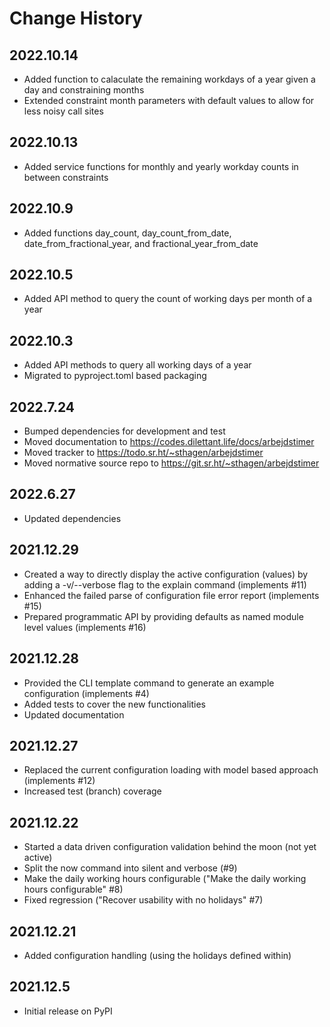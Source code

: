 # Change History

## 2022.10.14

* Added function to calaculate the remaining workdays of a year given a day and constraining months
* Extended constraint month parameters with default values to allow for less noisy call sites

## 2022.10.13

* Added service functions for monthly and yearly workday counts in between constraints

## 2022.10.9

* Added functions day_count, day_count_from_date, date_from_fractional_year, and fractional_year_from_date
 
## 2022.10.5

* Added API method to query the count of working days per month of a year

## 2022.10.3

* Added API methods to query all working days of a year
* Migrated to pyproject.toml based packaging

## 2022.7.24

* Bumped dependencies for development and test
* Moved documentation to https://codes.dilettant.life/docs/arbejdstimer
* Moved tracker to https://todo.sr.ht/~sthagen/arbejdstimer
* Moved normative source repo to https://git.sr.ht/~sthagen/arbejdstimer

## 2022.6.27

* Updated dependencies

## 2021.12.29

* Created a way to directly display the active configuration (values) by adding a -v/--verbose flag to the explain command (implements #11)
* Enhanced the failed parse of configuration file error report (implements #15)
* Prepared programmatic API by providing defaults as named module level values (implements #16)

## 2021.12.28

* Provided the CLI template command to generate an example configuration (implements #4)
* Added tests to cover the new functionalities
* Updated documentation

## 2021.12.27

* Replaced the current configuration loading with model based approach (implements #12)
* Increased test (branch) coverage

## 2021.12.22

* Started a data driven configuration validation behind the moon (not yet active) 
* Split the now command into silent and verbose (#9)
* Make the daily working hours configurable ("Make the daily working hours configurable" #8)
* Fixed regression ("Recover usability with no holidays" #7)

## 2021.12.21

* Added configuration handling (using the holidays defined within)

## 2021.12.5

* Initial release on PyPI

